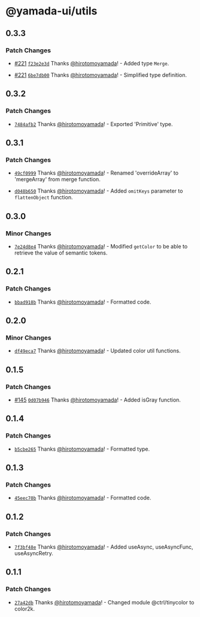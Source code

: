 # @yamada-ui/utils

## 0.3.3

### Patch Changes

- [#221](https://github.com/hirotomoyamada/yamada-ui/pull/221) [`f23e2e3d`](https://github.com/hirotomoyamada/yamada-ui/commit/f23e2e3d5d9c7dc56bd76c0a6639e77a0210fa4b) Thanks [@hirotomoyamada](https://github.com/hirotomoyamada)! - Added type `Merge`.

- [#221](https://github.com/hirotomoyamada/yamada-ui/pull/221) [`6be7db00`](https://github.com/hirotomoyamada/yamada-ui/commit/6be7db002112720dbc9fc962a9380476e7481b83) Thanks [@hirotomoyamada](https://github.com/hirotomoyamada)! - Simplified type definition.

## 0.3.2

### Patch Changes

- [`7484afb2`](https://github.com/hirotomoyamada/yamada-ui/commit/7484afb2998f47e57818245286b91d412e8e1093) Thanks [@hirotomoyamada](https://github.com/hirotomoyamada)! - Exported 'Primitive' type.

## 0.3.1

### Patch Changes

- [`49cf0999`](https://github.com/hirotomoyamada/yamada-ui/commit/49cf0999e6b3aededb08c6f8f80fd3209cddeb27) Thanks [@hirotomoyamada](https://github.com/hirotomoyamada)! - Renamed 'overrideArray' to 'mergeArray' from merge function.

- [`d048b650`](https://github.com/hirotomoyamada/yamada-ui/commit/d048b650fccb91c281ea4bbebee104dd2b7d18f0) Thanks [@hirotomoyamada](https://github.com/hirotomoyamada)! - Added `omitKeys` parameter to `flattenObject` function.

## 0.3.0

### Minor Changes

- [`7e24d8e4`](https://github.com/hirotomoyamada/yamada-ui/commit/7e24d8e4557912cedd3856242c67ba972b824334) Thanks [@hirotomoyamada](https://github.com/hirotomoyamada)! - Modified `getColor` to be able to retrieve the value of semantic tokens.

## 0.2.1

### Patch Changes

- [`bbad918b`](https://github.com/hirotomoyamada/yamada-ui/commit/bbad918b75312ad4656448c9e9e37bdce5d1c14d) Thanks [@hirotomoyamada](https://github.com/hirotomoyamada)! - Formatted code.

## 0.2.0

### Minor Changes

- [`df49eca7`](https://github.com/hirotomoyamada/yamada-ui/commit/df49eca7b61acc637fa9eb9ba5e3665e769ed3a8) Thanks [@hirotomoyamada](https://github.com/hirotomoyamada)! - Updated color util functions.

## 0.1.5

### Patch Changes

- [#145](https://github.com/hirotomoyamada/yamada-ui/pull/145) [`0d07b946`](https://github.com/hirotomoyamada/yamada-ui/commit/0d07b9460b217c3d8c6b7e667eee114f6f9acf3e) Thanks [@hirotomoyamada](https://github.com/hirotomoyamada)! - Added isGray function.

## 0.1.4

### Patch Changes

- [`b5cbe265`](https://github.com/hirotomoyamada/yamada-ui/commit/b5cbe26510fa7f437538a2ddd36daa6c918b0f35) Thanks [@hirotomoyamada](https://github.com/hirotomoyamada)! - Formatted type.

## 0.1.3

### Patch Changes

- [`45eec70b`](https://github.com/hirotomoyamada/yamada-ui/commit/45eec70b0ec611b245a15be3d6ac5f203f403ebc) Thanks [@hirotomoyamada](https://github.com/hirotomoyamada)! - Formatted code.

## 0.1.2

### Patch Changes

- [`7f3bf48e`](https://github.com/hirotomoyamada/yamada-ui/commit/7f3bf48e27e7b3dced7c0a5bb7d1b7ac9e041289) Thanks [@hirotomoyamada](https://github.com/hirotomoyamada)! - Added useAsync, useAsyncFunc, useAsyncRetry.

## 0.1.1

### Patch Changes

- [`27a42db`](https://github.com/hirotomoyamada/yamada-ui/commit/27a42db9e1b194b87b7358440bb1964a643887c2) Thanks [@hirotomoyamada](https://github.com/hirotomoyamada)! - Changed module @ctrl/tinycolor to color2k.
